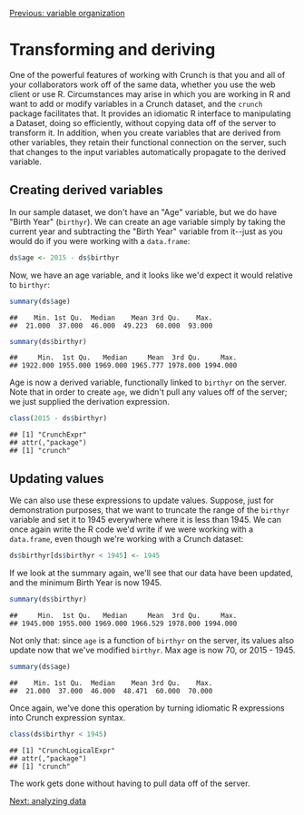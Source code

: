 <!--
%\VignetteEngine{knitr::knitr}
%\VignetteIndexEntry{Manipulating variables and deriving new ones}
-->

[Previous: variable organization](variable-order.md)



# Transforming and deriving
One of the powerful features of working with Crunch is that you and all of your collaborators work off of the same data, whether you use the web client or use R. Circumstances may arise in which you are working in R and want to add or modify variables in a Crunch dataset, and the `crunch` package facilitates that. It provides an idiomatic R interface to manipulating a Dataset, doing so efficiently, without copying data off of the server to transform it. In addition, when you create variables that are derived from other variables, they retain their functional connection on the server, such that changes to the input variables automatically propagate to the derived variable.

## Creating derived variables
In our sample dataset, we don't have an "Age" variable, but we do have "Birth Year" (`birthyr`). We can create an age variable simply by taking the current year and subtracting the "Birth Year" variable from it--just as you would do if you were working with a `data.frame`:


```r
ds$age <- 2015 - ds$birthyr
```

Now, we have an age variable, and it looks like we'd expect it would relative to `birthyr`: 


```r
summary(ds$age)
```

```
##    Min. 1st Qu.  Median    Mean 3rd Qu.    Max. 
##  21.000  37.000  46.000  49.223  60.000  93.000
```

```r
summary(ds$birthyr)
```

```
##     Min.  1st Qu.   Median     Mean  3rd Qu.     Max. 
## 1922.000 1955.000 1969.000 1965.777 1978.000 1994.000
```

Age is now a derived variable, functionally linked to `birthyr` on the server. Note that in order to create `age`, we didn't pull any values off of the server; we just supplied the derivation expression.


```r
class(2015 - ds$birthyr)
```

```
## [1] "CrunchExpr"
## attr(,"package")
## [1] "crunch"
```

## Updating values
We can also use these expressions to update values. Suppose, just for demonstration purposes, that we want to truncate the range of the `birthyr` variable and set it to 1945 everywhere where it is less than 1945. We can once again write the R code we'd write if we were working with a `data.frame`, even though we're working with a Crunch dataset:


```r
ds$birthyr[ds$birthyr < 1945] <- 1945
```

If we look at the summary again, we'll see that our data have been updated, and the minimum Birth Year is now 1945.


```r
summary(ds$birthyr)
```

```
##     Min.  1st Qu.   Median     Mean  3rd Qu.     Max. 
## 1945.000 1955.000 1969.000 1966.529 1978.000 1994.000
```

Not only that: since `age` is a function of `birthyr` on the server, its values also update now that we've modified `birthyr`. Max age is now 70, or 2015 - 1945.


```r
summary(ds$age)
```

```
##    Min. 1st Qu.  Median    Mean 3rd Qu.    Max. 
##  21.000  37.000  46.000  48.471  60.000  70.000
```

Once again, we've done this operation by turning idiomatic R expressions into Crunch expression syntax.


```r
class(ds$birthyr < 1945)
```

```
## [1] "CrunchLogicalExpr"
## attr(,"package")
## [1] "crunch"
```

The work gets done without having to pull data off of the server.

[Next: analyzing data](analyze.md)
